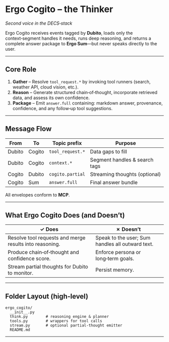 # Ergo Cogito – the Thinker

*Second voice in the DECS‑stack*

Ergo Cogito receives events tagged by **Dubito**, loads only the context‑segment handles it needs, runs deep reasoning, and returns a complete answer package to **Ergo Sum**—but never speaks directly to the user.

---

## Core Role

1. **Gather**  – Resolve `tool_request.*` by invoking tool runners (search, weather API, cloud vision, etc.).
2. **Reason**  – Generate structured chain‑of‑thought, incorporate retrieved data, and assess its own confidence.
3. **Package** – Emit `answer.full` containing: markdown answer, provenance, confidence, and any follow‑up tool suggestions.

---

## Message Flow

| From   | To     | Topic prefix     | Purpose                       |
| ------ | ------ | ---------------- | ----------------------------- |
| Dubito | Cogito | `tool_request.*` | Data gaps to fill             |
| Dubito | Cogito | `context.*`      | Segment handles & search tags |
| Cogito | Dubito | `cogito.partial` | Streaming thoughts (optional) |
| Cogito | Sum    | `answer.full`    | Final answer bundle           |

All envelopes conform to **MCP**.

---

## What Ergo Cogito Does (and Doesn’t)

| ✓ Does                                                  | ✗ Doesn’t                                        |
| ------------------------------------------------------- | ------------------------------------------------ |
| Resolve tool requests and merge results into reasoning. | Speak to the user; Sum handles all outward text. |
| Produce chain‑of‑thought and confidence score.          | Enforce persona or long‑term goals.              |
| Stream partial thoughts for Dubito to monitor.          | Persist memory.                                  |

---

## Folder Layout (high‑level)

```
ergo_cogito/
  __init__.py
  think.py        # reasoning engine & planner
  tools.py        # wrappers for tool calls
  stream.py       # optional partial‑thought emitter
  README.md
```

---

